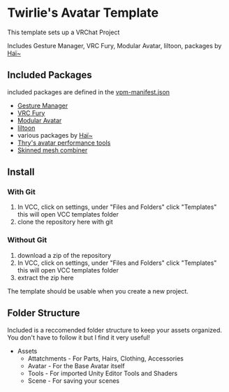 # Twirlie's Avatar Template

This template sets up a VRChat Project

Includes Gesture Manager, VRC Fury, Modular Avatar, liltoon, packages by [Haï~](https://docs.hai-vr.dev/docs/products)

## Included Packages
included packages are defined in the [vpm-manifest.json](Packages/vpm-manifest.json)

* [Gesture Manager](https://github.com/BlackStartx/VRC-Gesture-Manager)
* [VRC Fury](https://vrcfury.com/)
* [Modular Avatar](https://modular-avatar.nadena.dev/docs/intro)
* [liltoon](https://lilxyzw.github.io/lilToon/#/)
* various packages by [Haï~](https://docs.hai-vr.dev/docs/products)
* [Thry's avatar performance tools](https://github.com/Thryrallo/VRC-Avatar-Performance-Tools)
* [Skinned mesh combiner](https://booth.pm/ja/items/4664467)

## Install 

### With Git
1) In VCC, click on settings, under "Files and Folders" click "Templates" this will open VCC templates folder
2) clone the repository here with git

### Without Git
1) download a zip of the repository
1) In VCC, click on settings, under "Files and Folders" click "Templates" this will open VCC templates folder
3) extract the zip here

The template should be usable when you create a new project.

## Folder Structure

Included is a reccomended folder structure to keep your assets organized. You don't have to follow it but I find it very useful!

* Assets
  * Attatchments - For Parts, Hairs, Clothing, Accessories
  * Avatar - For the Base Avatar itself
  * Tools - For imported Unity Editor Tools and Shaders
  * Scene - For saving your scenes


